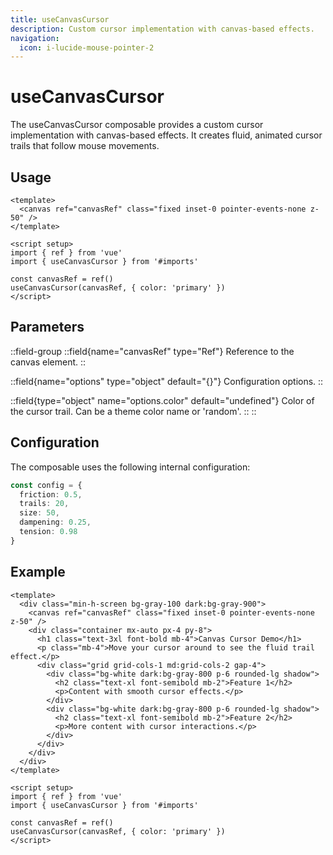 ```yaml
---
title: useCanvasCursor
description: Custom cursor implementation with canvas-based effects.
navigation:
  icon: i-lucide-mouse-pointer-2
---
```


# useCanvasCursor

The useCanvasCursor composable provides a custom cursor implementation with canvas-based effects. It creates fluid, animated cursor trails that follow mouse movements.

## Usage

```vue
<template>
  <canvas ref="canvasRef" class="fixed inset-0 pointer-events-none z-50" />
</template>

<script setup>
import { ref } from 'vue'
import { useCanvasCursor } from '#imports'

const canvasRef = ref()
useCanvasCursor(canvasRef, { color: 'primary' })
</script>
```

## Parameters

::field-group
  ::field{name="canvasRef" type="Ref<HTMLCanvasElement>"}
  Reference to the canvas element.
  ::
  
  ::field{name="options" type="object" default="{}"}
  Configuration options.
  ::
  
  ::field{type="object" name="options.color" default="undefined"}
  Color of the cursor trail. Can be a theme color name or 'random'.
  ::
::

## Configuration

The composable uses the following internal configuration:

```ts
const config = {
  friction: 0.5,
  trails: 20,
  size: 50,
  dampening: 0.25,
  tension: 0.98
}
```

## Example

```vue
<template>
  <div class="min-h-screen bg-gray-100 dark:bg-gray-900">
    <canvas ref="canvasRef" class="fixed inset-0 pointer-events-none z-50" />
    <div class="container mx-auto px-4 py-8">
      <h1 class="text-3xl font-bold mb-4">Canvas Cursor Demo</h1>
      <p class="mb-4">Move your cursor around to see the fluid trail effect.</p>
      <div class="grid grid-cols-1 md:grid-cols-2 gap-4">
        <div class="bg-white dark:bg-gray-800 p-6 rounded-lg shadow">
          <h2 class="text-xl font-semibold mb-2">Feature 1</h2>
          <p>Content with smooth cursor effects.</p>
        </div>
        <div class="bg-white dark:bg-gray-800 p-6 rounded-lg shadow">
          <h2 class="text-xl font-semibold mb-2">Feature 2</h2>
          <p>More content with cursor interactions.</p>
        </div>
      </div>
    </div>
  </div>
</template>

<script setup>
import { ref } from 'vue'
import { useCanvasCursor } from '#imports'

const canvasRef = ref()
useCanvasCursor(canvasRef, { color: 'primary' })
</script>
```